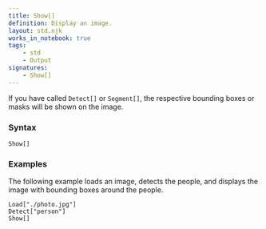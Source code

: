 ```yaml
---
title: Show[]
definition: Display an image.
layout: std.njk
works_in_notebook: true
tags:
    - std
    - Output
signatures:
    - Show[]
---
```


If you have called `Detect[]` or `Segment[]`, the respective bounding boxes or masks will be shown on the image.

### Syntax

```
Show[]
```

### Examples

The following example loads an image, detects the people, and displays the image with bounding boxes around the people.

```
Load["./photo.jpg"]
Detect["person"]
Show[]
```

